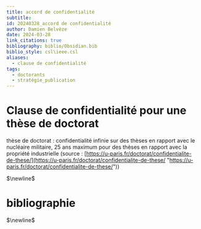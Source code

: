 ```yaml
---
title: accord de confidentialité
subtitle: 
id: 20240328_accord de confidentialité
author: Damien Belvèze
date: 2024-03-28
link_citations: true
bibliography: biblio/Obsidian.bib
biblio_style: csl\ieee.csl
aliases:
  - clause de confidentialité
tags:
  - doctorants
  - stratégie_publication
---
```

# Clause de confidentialité pour une thèse de doctorat

thèse de doctorat : confidentialité infinie sur des thèses en rapport avec le nucléaire militaire, 25 ans maximum pour des thèses en rapport avec la propriété industrielle
(source : [https://u-paris.fr/doctorat/confidentialite-de-these/](https://u-paris.fr/doctorat/confidentialite-de-these/ "https://u-paris.fr/doctorat/confidentialite-de-these/"))



$\newline$
# bibliographie
$\newline$






